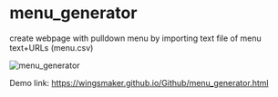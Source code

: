 # menu_generator
create webpage with pulldown menu by importing text file of menu text+URLs (menu.csv)

![menu_generator](https://user-images.githubusercontent.com/32192638/162555433-50355b19-1b8f-47d6-b796-6fbeaad514ce.jpg)


Demo link:
https://wingsmaker.github.io/Github/menu_generator.html

